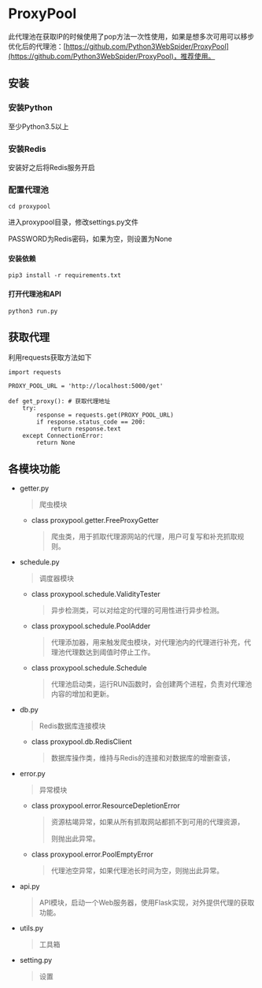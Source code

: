 # ProxyPool

此代理池在获取IP的时候使用了pop方法一次性使用，如果是想多次可用可以移步优化后的代理池：[https://github.com/Python3WebSpider/ProxyPool](https://github.com/Python3WebSpider/ProxyPool)，推荐使用。

## 安装

### 安装Python

至少Python3.5以上

### 安装Redis

安装好之后将Redis服务开启

### 配置代理池

```
cd proxypool
```

进入proxypool目录，修改settings.py文件

PASSWORD为Redis密码，如果为空，则设置为None

#### 安装依赖

```
pip3 install -r requirements.txt
```

#### 打开代理池和API

```
python3 run.py
```

## 获取代理


利用requests获取方法如下

```
import requests

PROXY_POOL_URL = 'http://localhost:5000/get'

def get_proxy(): # 获取代理地址
    try:
        response = requests.get(PROXY_POOL_URL)
        if response.status_code == 200:
            return response.text
    except ConnectionError:
        return None
```

## 各模块功能

* getter.py

  > 爬虫模块

  * class proxypool.getter.FreeProxyGetter

    > 爬虫类，用于抓取代理源网站的代理，用户可复写和补充抓取规则。

* schedule.py

  > 调度器模块

  * class proxypool.schedule.ValidityTester

    > 异步检测类，可以对给定的代理的可用性进行异步检测。

  * class proxypool.schedule.PoolAdder

    > 代理添加器，用来触发爬虫模块，对代理池内的代理进行补充，代理池代理数达到阈值时停止工作。

  * class proxypool.schedule.Schedule

    > 代理池启动类，运行RUN函数时，会创建两个进程，负责对代理池内容的增加和更新。

* db.py

  > Redis数据库连接模块

  * class proxypool.db.RedisClient

    > 数据库操作类，维持与Redis的连接和对数据库的增删查该，

* error.py

  > 异常模块

  * class proxypool.error.ResourceDepletionError

    > 资源枯竭异常，如果从所有抓取网站都抓不到可用的代理资源，
    >
    > 则抛出此异常。

  * class proxypool.error.PoolEmptyError

    > 代理池空异常，如果代理池长时间为空，则抛出此异常。

* api.py

  > API模块，启动一个Web服务器，使用Flask实现，对外提供代理的获取功能。

* utils.py

  > 工具箱

* setting.py

  > 设置

